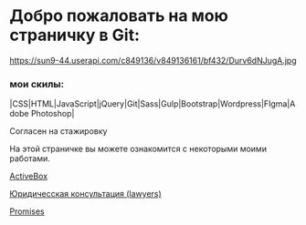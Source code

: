 


# Добро пожаловать на мою страничку в Git:

https://sun9-44.userapi.com/c849136/v849136161/bf432/Durv6dNJugA.jpg

### мои скилы: 

|CSS|HTML|JavaScript|jQuery|Git|Sass|Gulp|Bootstrap|Wordpress|FIgma|Adobe Photoshop|

Согласен на стажировку

На этой страничке вы можете ознакомится с некоторыми моими работами. 

[ActiveBox](https://lunyak.github.io/ActiveBox "1")

[Юридичесская консультация (lawyers)](https://lunyak.github.io/lawyers "2")

[Promises](https://lunyak.github.io/Love "3")

